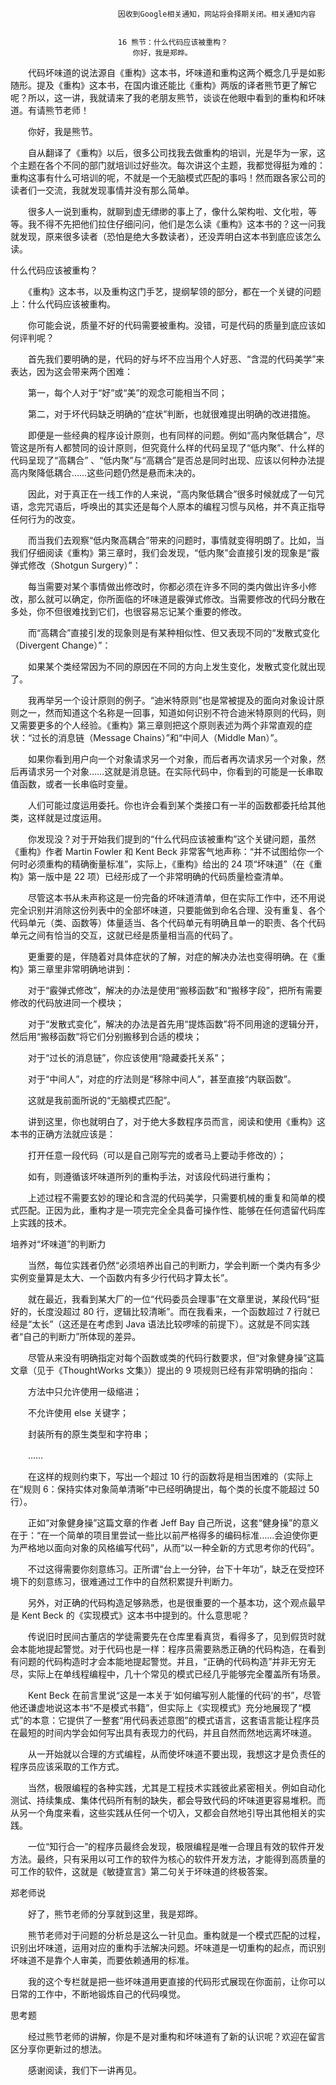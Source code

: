 
                            
                            因收到Google相关通知，网站将会择期关闭。相关通知内容
                            
                            
                            16 熊节：什么代码应该被重构？
                            　　你好，我是郑晔。

　　代码坏味道的说法源自《重构》这本书，坏味道和重构这两个概念几乎是如影随形。提及《重构》这本书，在国内谁还能比《重构》两版的译者熊节更了解它呢？所以，这一讲，我就请来了我的老朋友熊节，谈谈在他眼中看到的重构和坏味道。有请熊节老师！

　　你好，我是熊节。

　　自从翻译了《重构》以后，很多公司找我去做重构的培训，光是华为一家，这个主题在各个不同的部门就培训过好些次。每次讲这个主题，我都觉得挺为难的：重构这事有什么可培训的呢，不就是一个无脑模式匹配的事吗！然而跟各家公司的读者们一交流，我就发现事情并没有那么简单。

　　很多人一说到重构，就聊到虚无缥缈的事上了，像什么架构啦、文化啦，等等。我不得不先把他们拉住仔细问问，他们是怎么读《重构》这本书的？这一问我就发现，原来很多读者（恐怕是绝大多数读者），还没弄明白这本书到底应该怎么读。

什么代码应该被重构？

　　《重构》这本书，以及重构这门手艺，提纲挈领的部分，都在一个关键的问题上：什么代码应该被重构。

　　你可能会说，质量不好的代码需要被重构。没错，可是代码的质量到底应该如何评判呢？

　　首先我们要明确的是，代码的好与坏不应当用个人好恶、“含混的代码美学”来表达，因为这会带来两个困难：

　　第一，每个人对于“好”或“美”的观念可能相当不同；

　　第二，对于坏代码缺乏明确的“症状”判断，也就很难提出明确的改进措施。

　　即便是一些经典的程序设计原则，也有同样的问题。例如“高内聚低耦合”，尽管这是所有人都赞同的设计原则，但究竟什么样的代码呈现了“低内聚”、什么样的代码呈现了“高耦合” 、“低内聚”与“高耦合”是否总是同时出现、应该以何种办法提高内聚降低耦合……这些问题仍然是悬而未决的。

　　因此，对于真正在一线工作的人来说，“高内聚低耦合”很多时候就成了一句咒语，念完咒语后，呼唤出的其实还是每个人原本的编程习惯与风格，并不真正指导任何行为的改变。

　　而当我们去观察“低内聚高耦合”带来的问题时，事情就变得明朗了。比如，当我们仔细阅读《重构》第三章时，我们会发现，“低内聚”会直接引发的现象是“霰弹式修改（Shotgun Surgery）”：

　　每当需要对某个事情做出修改时，你都必须在许多不同的类内做出许多小修改，那么就可以确定，你所面临的坏味道是霰弹式修改。当需要修改的代码分散在多处，你不但很难找到它们，也很容易忘记某个重要的修改。

　　而“高耦合”直接引发的现象则是有某种相似性、但又表现不同的“发散式变化（Divergent Change）”：

　　如果某个类经常因为不同的原因在不同的方向上发生变化，发散式变化就出现了。

　　我再举另一个设计原则的例子。“迪米特原则”也是常被提及的面向对象设计原则之一，然而知道这个名称是一回事，知道如何识别不符合迪米特原则的代码，则又需要更多的个人经验。《重构》第三章则把这个原则表述为两个非常直观的症状：“过长的消息链（Message Chains）”和“中间人（Middle Man）”。

　　如果你看到用户向一个对象请求另一个对象，而后者再次请求另一个对象，然后再请求另一个对象……这就是消息链。在实际代码中，你看到的可能是一长串取值函数，或者一长串临时变量。

　　人们可能过度运用委托。你也许会看到某个类接口有一半的函数都委托给其他类，这样就是过度运用。

　　你发现没？对于开始我们提到的“什么代码应该被重构”这个关键问题，虽然《重构》作者 Martin Fowler 和 Kent Beck 非常客气地声称：“并不试图给你一个何时必须重构的精确衡量标准”，实际上，《重构》给出的 24 项“坏味道”（在《重构》第一版中是 22 项）已经形成了一个非常明确的代码质量检查清单。

　　尽管这本书从未声称这是一份完备的坏味道清单，但在实际工作中，还不用说完全识别并消除这份列表中的全部坏味道，只要能做到命名合理、没有重复、各个代码单元（类、函数等）体量适当、各个代码单元有明确且单一的职责、各个代码单元之间有恰当的交互，这就已经是质量相当高的代码了。

　　更重要的是，伴随着对具体症状的了解，对症的解决办法也变得明确。在《重构》第三章里非常明确地讲到：

　　对于“霰弹式修改”，解决的办法是使用“搬移函数”和“搬移字段”，把所有需要修改的代码放进同一个模块；

　　对于“发散式变化”，解决的办法是首先用“提炼函数”将不同用途的逻辑分开，然后用“搬移函数”将它们分别搬移到合适的模块；

　　对于“过长的消息链”，你应该使用“隐藏委托关系”；

　　对于“中间人”，对症的疗法则是“移除中间人”，甚至直接“内联函数”。

　　这就是我前面所说的“无脑模式匹配”。

　　讲到这里，你也就明白了，对于绝大多数程序员而言，阅读和使用《重构》这本书的正确方法就应该是：

　　打开任意一段代码（可以是自己刚写完的或者马上要动手修改的）；

　　如有，则遵循该坏味道所列的重构手法，对该段代码进行重构；

　　上述过程不需要玄妙的理论和含混的代码美学，只需要机械的重复和简单的模式匹配。正因为此，重构才是一项完完全全具备可操作性、能够在任何遗留代码库上实践的技术。

培养对“坏味道”的判断力

　　当然，每位实践者仍然“必须培养出自己的判断力，学会判断一个类内有多少实例变量算是太大、一个函数内有多少行代码才算太长”。

　　就在最近，我看到某大厂的一位“代码委员会理事”在文章里说，某段代码“挺好的，长度没超过 80 行，逻辑比较清晰”。而在我看来，一个函数超过 7 行就已经是“太长”（这还是在考虑到 Java 语法比较啰嗦的前提下）。这就是不同实践者“自己的判断力”所体现的差异。

　　尽管从来没有明确指定对每个函数或类的代码行数要求，但“对象健身操”这篇文章（见于《ThoughtWorks 文集》）提出的 9 项规则已经有非常明确的指向：

　　方法中只允许使用一级缩进；

　　不允许使用 else 关键字；

　　封装所有的原生类型和字符串；

　　……

　　在这样的规则约束下，写出一个超过 10 行的函数将是相当困难的（实际上在“规则 6：保持实体对象简单清晰”中已经明确提出，每个类的长度不能超过 50 行）。

　　正如“对象健身操”这篇文章的作者 Jeff Bay 自己所说，这套“健身操”的意义在于：“在一个简单的项目里尝试一些比以前严格得多的编码标准……会迫使你更为严格地以面向对象的风格编写代码”，从而“以一种全新的方式思考你的代码”。

　　不过这得需要你刻意练习。正所谓“台上一分钟，台下十年功”，缺乏在受控环境下的刻意练习，很难通过工作中的自然积累提升判断力。

　　另外，对正确的代码构造足够熟悉，也是很重要的一个基本功，这个观点最早是 Kent Beck 的《实现模式》这本书中提到的。什么意思呢？

　　传说旧时民间古董店的学徒需要先在仓库里看真货，看得多了，见到假货时就会本能地提起警觉。对于代码也是一样：程序员需要熟悉正确的代码构造，在看到有问题的代码构造时才会本能地提起警觉。并且，“正确的代码构造”并非无穷无尽，实际上在单线程编程中，几十个常见的模式已经几乎能够完全覆盖所有场景。

　　Kent Beck 在前言里说“这是一本关于‘如何编写别人能懂的代码’的书”，尽管他还谦虚地说这本书“不是模式书籍”，但实际上《实现模式》充分地展现了“模式”的本意：它提供了一整套“用代码表述意图”的模式语言，这套语言能让程序员在最短的时间内学会如何写出具有表现力的代码，并且自然而然地远离坏味道。

　　从一开始就以合理的方式编程，从而使坏味道不要出现，我想这才是负责任的程序员应该采取的工作方式。

　　当然，极限编程的各种实践，尤其是工程技术实践彼此紧密相关。例如自动化测试、持续集成、集体代码所有制的缺失，都会导致代码的坏味道更容易堆积。而从另一个角度来看，这些实践从任何一个切入，又都会自然地引导出其他相关的实践。

　　一位“知行合一”的程序员最终会发现，极限编程是唯一合理且有效的软件开发方法。最终，只有采用以可工作的软件为核心的软件开发方法，才能得到高质量的可工作的软件，这就是《敏捷宣言》第二句关于坏味道的终极答案。

郑老师说

　　好了，熊节老师的分享就到这里，我是郑晔。

　　熊节老师对于问题的分析总是这么一针见血。重构就是一个模式匹配的过程，识别出坏味道，运用对应的重构手法解决问题。坏味道是一切重构的起点，而识别坏味道不是靠个人审美，而要依赖通用的标准。

　　我的这个专栏就是把一些坏味道用更直接的代码形式展现在你面前，让你可以日常的工作中，不断地锻炼自己的代码嗅觉。

思考题

　　经过熊节老师的讲解，你是不是对重构和坏味道有了新的认识呢？欢迎在留言区分享你更新过的想法。

　　感谢阅读，我们下一讲再见。

                        
                        
                            